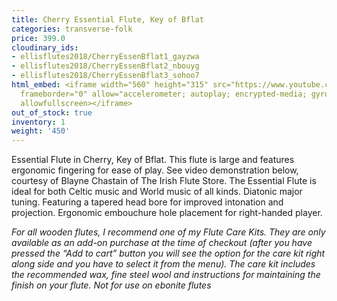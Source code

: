 ```yaml
---
title: Cherry Essential Flute, Key of Bflat
categories: transverse-folk
price: 399.0
cloudinary_ids:
- ellisflutes2018/CherryEssenBflat1_gayzwa
- ellisflutes2018/CherryEssenBflat2_nbouyg
- ellisflutes2018/CherryEssenBflat3_sohoo7
html_embed: <iframe width="560" height="315" src="https://www.youtube.com/embed/SpD1Om16E-c"
  frameborder="0" allow="accelerometer; autoplay; encrypted-media; gyroscope; picture-in-picture"
  allowfullscreen></iframe>
out_of_stock: true
inventory: 1
weight: '450'
---
```


Essential Flute in Cherry, Key of Bflat.  This flute is large and features ergonomic fingering for ease of play.  See video demonstration below, courtesy of Blayne Chastain of The Irish Flute Store.  The Essential Flute is ideal for both Celtic music and World music of all kinds. Diatonic major tuning. Featuring a tapered head bore for improved intonation and projection. Ergonomic embouchure hole placement for right-handed player. 

*For all wooden flutes, I recommend one of my Flute Care Kits.  They are only available as an add-on purchase at the time of checkout (after you have pressed the “Add to cart” button you will see the option for the care kit right along side and you have to select it from the menu). The care kit includes the recommended wax, fine steel wool and instructions for maintaining the finish on your flute.  Not for use on ebonite flutes*
